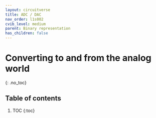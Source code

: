 ```yaml
---
layout: circuitverse
title: ADC / DAC
nav_order: l1s002
cvib_level: medium
parent: Binary representation
has_children: false
---
```


# Converting to and from the analog world
{: .no_toc}

## Table of contents

1. TOC
{:toc}

